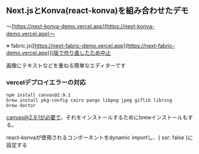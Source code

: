 ## Next.jsとKonva(react-konva)を組み合わせたデモ

〜[https://next-konva-demo.vercel.app](https://next-konva-demo.vercel.app)〜


※ fabric.js([https://next-fabric-demo.vercel.app](https://next-fabric-demo.vercel.app)])版で作り直したため中止


画像にテキストなどを重ねる簡単なエディターです

### vercelデプロイエラーの対応
```
npm install canvas@2.9.1
brew install pkg-config cairo pango libpng jpeg giflib librsvg
brew doctor
```

canvas@2.9.1が必要で、それをインストールするためにbrewインストールもする。

react-konvaが使用されるコンポーネントをdynamic importし、{ ssr: false }に設定する